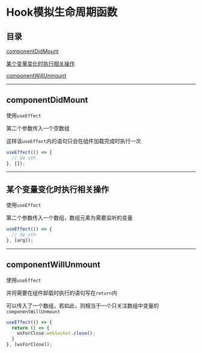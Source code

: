 # Hook模拟生命周期函数

## 目录

[componentDidMount](#jump1)

[某个变量变化时执行相关操作](#jump2)

[componentWillUnmount](#jump3)

[](#jump)

[](#jump)

[](#jump)

[](#jump)

---	

<span id="jump1"></span>

## componentDidMount

使用```useEffect```

第二个参数传入一个空数组

这样该```useEffect```内的语句只会在组件加载完成时执行一次

```javascript
useEffect(() => {
  // do sth
}, []);
```

---

<span id="jump2"></span>

## 某个变量变化时执行相关操作

使用```useEffect```

第二个参数传入一个数组，数组元素为需要监听的变量

```javascript
useEffect(() => {
  // do sth
}, [arg]);
```

---

<span id="jump3"></span>

## componentWillUnmount

使用```useEffect```

并将需要在组件卸载时执行的语句写在```return```内

可以传入了一个数组，若如此，则相当于一个只关注数组中变量的```componentWillUnmount```

```javascript
useEffect(() => {
  return () => {
    wsForClose.webSocket.close();
  }
}, [wsForClose]);
```